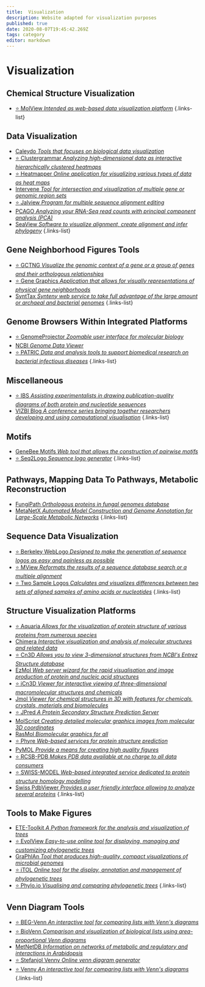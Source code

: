 ```yaml
---
title:  Visualization
description: Website adapted for visualization purposes
published: true
date: 2020-08-07T19:45:42.269Z
tags: category
editor: markdown
---
```


# Visualization

## Chemical Structure Visualization

- [:star: MolView *Intended as web-based data visualization platform*](https://vdclab-wiki.herokuapp.com/en/visualization/chemical-structure/MolView)
{.links-list}

## Data Visualization

- [Caleydo *Tools that focuses on biological data visualization*](https://vdclab-wiki.herokuapp.com/en/visualization/data-visualization/Caleydo)
- [:star: Clustergrammar *Analyzing high-dimensional data as interactive hierarchically clustered heatmaps*](https://vdclab-wiki.herokuapp.com/en/visualization/data-visualization/Clustergrammar)
- [:star: Heatmapper *Online application for visualizing various types of data as heat maps*](https://vdclab-wiki.herokuapp.com/en/visualization/data-visualization/Heatmapper)
- [Intervene *Tool for intersection and visualization of multiple gene or genomic region sets*](https://vdclab-wiki.herokuapp.com/en/visualization/data-visualization/Intervene)
- [:star: Jalview *Program for multiple sequence alignment editing*](https://vdclab-wiki.herokuapp.com/en/visualization/data-visualization/Jalview)
- [PCAGO *Analyzing your RNA-Seq read counts with principal component analysis (PCA)*](https://vdclab-wiki.herokuapp.com/en/visualization/data-visualization/PCAGO)
- [SeaView *Software to visualize alignment, create alignment and infer phylogeny*](https://vdclab-wiki.herokuapp.com/en/visualization/data-visualization/PRABI-Doua-SeaView)
{.links-list}

## Gene Neighborhood Figures Tools

- [:star: GCTNG *Visualize the genomic context of a gene or a group of genes and their orthologous relationships*](https://vdclab-wiki.herokuapp.com/en/visualization/gene-neighborhood/GCTNG)
- [:star: Gene Graphics *Application that allows for visually representations of physical gene neighborhoods*](https://vdclab-wiki.herokuapp.com/en/visualization/gene-neighborhood/Gene-Graphics)
- [SyntTax *Synteny web service to take full advantage of the large amount or archaeal and bacterial genomes*](https://vdclab-wiki.herokuapp.com/en/visualization/gene-neighborhood/SyntTax)
{.links-list}

## Genome Browsers Within Integrated Platforms

- [:star: GenomeProjector *Zoomable user interface for molecular biology*](https://vdclab-wiki.herokuapp.com/en/visualization/genome-browsers/GenomeProjector)
- [NCBI *Genome Data Viewer*](https://vdclab-wiki.herokuapp.com/en/visualization/genome-browsers/GDV)
- [:star: PATRIC *Data and analysis tools to support biomedical research on bacterial infectious diseases*](https://vdclab-wiki.herokuapp.com/databases/bacterial_databases/patric/)
{.links-list}

## Miscellaneous

- [:star: IBS *Assisting experimentalists in drawing publication-quality diagrams of both protein and nucleotide sequences*](https://vdclab-wiki.herokuapp.com/en/visualization/miscellaneous/IBS)
- [VIZBI Blog *A conference series bringing together researchers developing and using computational visualisation*](https://vdclab-wiki.herokuapp.com/en/visualization/miscellaneous/VIZBI-Blog)
{.links-list}

## Motifs

- [GeneBee Motifs *Web tool that allows the construction of pairwise motifs*](https://vdclab-wiki.herokuapp.com/en/visualization/motifs/GeneBee-Motifs)
- [:star: Seq2Logo *Sequence logo generator*](https://vdclab-wiki.herokuapp.com/en/visualization/motifs/Seq2Logo)
{.links-list}

## Pathways, Mapping Data To Pathways, Metabolic Reconstruction

- [FungiPath *Orthologous proteins in fungal genomes database*](https://vdclab-wiki.herokuapp.com/databases/data-integration/FUNGIpath/)
- [MetaNetX *Automated Model Construction and Genome Annotation for Large-Scale Metabolic Networks*](https://vdclab-wiki.herokuapp.com/en/visualization/mapping_pathways/MetaNetX)
{.links-list}

## Sequence Data Visualization

- [:star: Berkeley WebLogo *Designed to make the generation of sequence logos as easy and painless as possible*](https://vdclab-wiki.herokuapp.com/en/visualization/sequence-data-visualization/Berkeley-WebLogo)
- [:star: MView *Reformats the results of a sequence database search or a multiple alignment*](https://vdclab-wiki.herokuapp.com/en/visualization/sequence-data-visualization/MView)
- [:star: Two Sample Logos *Calculates and visualizes differences between two sets of aligned samples of amino acids or nucleotides*](https://vdclab-wiki.herokuapp.com/en/visualization/sequence-data-visualization/TSL)
{.links-list}

## Structure Visualization Platforms 

- [:star: Aquaria *Allows for the visualization of protein structure of various proteins from numerous species*](https://vdclab-wiki.herokuapp.com/en/structure/visualization-platforms/Aquaria)
- [Chimera *Interactive visualization and analysis of molecular structures and related data*](https://vdclab-wiki.herokuapp.com/en/visualization/structure_platform/Chimera)
- [:star: Cn3D *Allows you to view 3-dimensional structures from NCBI's Entrez Structure database*](https://vdclab-wiki.herokuapp.com/en/visualization/structure_platform/Cn3D)
- [EzMol *Web server wizard for the rapid visualisation and image production of protein and nucleic acid structures*](https://vdclab-wiki.herokuapp.com/en/visualization/structure_platform/EzMol)
- [:star: iCn3D *Viewer for interactive viewing of three-dimensional macromolecular structures and chemicals*](https://vdclab-wiki.herokuapp.com/en/structure/visualization-platforms/iCn3D)
- [Jmol *Viewer for chemical structures in 3D with features for chemicals, crystals, materials and biomolecules*](https://vdclab-wiki.herokuapp.com/en/visualization/visualization-platforms/Jmol)
- [:star: JPred *A Protein Secondary Structure Prediction Server*](https://vdclab-wiki.herokuapp.com/en/visualization/visualization-platforms/JPred)
- [MolScript *Creating detailed molecular graphics images from molecular 3D coordinates*](https://vdclab-wiki.herokuapp.com/en/visualization/structure_platform/MolScript)
- [RasMol *Biomolecular graphics for all*](https://vdclab-wiki.herokuapp.com/en/visualization/structure_platform/RasMol)
- [:star: Phyre *Web-based services for protein structure prediction*](https://vdclab-wiki.herokuapp.com/en/structure/visualization-platforms/Phyre)
- [PyMOL *Provide a means for creating high quality figures*](https://vdclab-wiki.herokuapp.com/en/visualization/structure_platform/PyMOL)
- [:star: RCSB-PDB *Makes PDB data available at no charge to all data consumers*](https://vdclab-wiki.herokuapp.com/en/structure/visualization-platforms/RCSB-PDB)
- [:star: SWISS-MODEL *Web-based integrated service dedicated to protein structure homology modelling*](https://vdclab-wiki.herokuapp.com/en/structure/visualization-platforms/SWISS-MODEL)
- [Swiss PdbViewer *Provides a user friendly interface allowing to analyze several proteins*](https://vdclab-wiki.herokuapp.com/en/visualization/structure_platform/Swiss-PdbViewer)
{.links-list}

## Tools to Make Figures

- [ETE-Toolkit *A Python framework for the analysis and visualization of trees*](https://vdclab-wiki.herokuapp.com/en/visualization/tools-to-make-figures/ETE-Toolkit)
- [:star: EvolView *Easy-to-use online tool for displaying, managing and customizing phylogenetic trees*](https://vdclab-wiki.herokuapp.com/en/visualization/tools-to-make-figures/EvolView)
- [GraPhlAn *Tool that produces high-quality, compact visualizations of microbial genomes*](https://vdclab-wiki.herokuapp.com/en/phylogeny/tools/GraPhlAn)
- [:star: iTOL *Online tool for the display, annotation and management of phylogenetic trees*](https://vdclab-wiki.herokuapp.com/en/visualization/tools-to-make-figures/iTOL)
- [:star: Phylo.io *Visualising and comparing phylogenetic trees*](https://vdclab-wiki.herokuapp.com/en/visualization/tools-to-make-figures/Phylo-io)
{.links-list}

## Venn Diagram Tools

- [:star: BEG-Venn *An interactive tool for comparing lists with Venn's diagrams*](https://vdclab-wiki.herokuapp.com/en/tools/venn-diagram/BEG-Venn)
- [:star: BioVenn *Comparison and visualization of biological lists using area-proportional Venn diagrams*](https://vdclab-wiki.herokuapp.com/en/tools/venn-diagram/BioVenn)
- [MetNetDB *Information on networks of metabolic and regulatory and interactions in Arabidopsis*](https://vdclab-wiki.herokuapp.com/tools/analysis/MetNetDB)
- [:star: Stefanjol Venny *Online venn diagram generator*](https://vdclab-wiki.herokuapp.com/en/visualization/venn-diagram/Stefanjol-Venny)
- [:star: Venny *An interactive tool for comparing lists with Venn's diagrams*](https://vdclab-wiki.herokuapp.com/tools/venn-diagram/Venny/)
{.links-list}